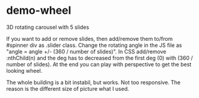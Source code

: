 # demo-wheel

3D rotating carousel with 5 slides

If you want to add or remove slides, then add/remove them to/from #spinner div as .slider class. 
Change the rotating angle in the JS file as "angle = angle +/- (360 / number of slides)".
In CSS add/remove :nthChild(n) and the deg has to decreased from the first deg (0) with (360 / number of slides).
At the end you can play with perspective to get the best looking wheel. 

The whole building is a bit instabil, but works.
Not too responsive. The reason is the different size of picture what I used. 

